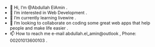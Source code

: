 - 👋 Hi, I’m @Abdullah ElAmin .
- 👀 I’m interested in Web Development .
- 🌱 I’m currently learning livewire .
- 💞️ I’m looking to collaborate on coding some great web apps that help people and make life easier .
- 📫 How to reach me e-mail abdullah.el_amin@outlook , Phone: 00201013600103 .

<!---
AbdullahElAmin/AbdullahElAmin is a ✨ special ✨ repository because its `README.md` (this file) appears on your GitHub profile.
You can click the Preview link to take a look at your changes.
--->
